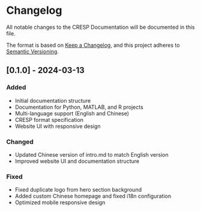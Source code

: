 # Changelog

All notable changes to the CRESP Documentation will be documented in this file.

The format is based on [Keep a Changelog](https://keepachangelog.com/en/1.0.0/),
and this project adheres to [Semantic Versioning](https://semver.org/spec/v2.0.0.html).

## [0.1.0] - 2024-03-13

### Added
- Initial documentation structure
- Documentation for Python, MATLAB, and R projects
- Multi-language support (English and Chinese)
- CRESP format specification
- Website UI with responsive design

### Changed
- Updated Chinese version of intro.md to match English version
- Improved website UI and documentation structure

### Fixed
- Fixed duplicate logo from hero section background
- Added custom Chinese homepage and fixed i18n configuration
- Optimized mobile responsive design 